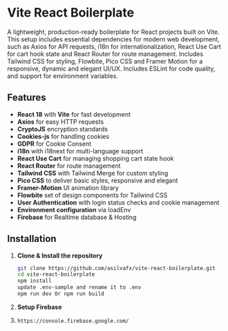# Vite React Boilerplate

A lightweight, production-ready boilerplate for React projects built on Vite. This setup includes essential dependencies for modern web development, such as Axios for API requests, i18n for internationalization, React Use Cart for cart hook state and React Router for route management. Includes Tailwind CSS for styling, Flowbite, Pico CSS and Framer Motion for a responsive, dynamic and elegant UI/UX. Includes ESLint for code quality, and support for environment variables.

## Features
- **React 18** with **Vite** for fast development
- **Axios** for easy HTTP requests
- **CryptoJS** encryption standards
- **Cookies-js** for handling cookies
- **GDPR** for Cookie Consent
- **i18n** with i18next for multi-language support
- **React Use Cart** for managing shopping cart state hook
- **React Router** for route management
- **Tailwind CSS** with Tailwind Merge for custom styling
- **Pico CSS** to deliver basic styles, responsive and elegant
- **Framer-Motion** UI animation library
- **Flowbite** set of design components for Tailwind CSS
- **User Authentication** with login status checks and cookie management
- **Environment configuration** via loadEnv
- **Firebase** for Realtime database & Hosting

## Installation

1. **Clone & Install the repository**
   ```bash
   git clone https://github.com/asilvafx/vite-react-boilerplate.git
   cd vite-react-boilerplate
   npm install
   update .env-sample and rename it to .env
   npm run dev Or npm run build


2. **Setup Firebase**
3. ```bash
   https://console.firebase.google.com/